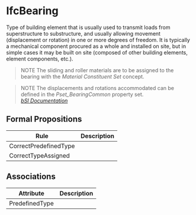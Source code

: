 IfcBearing
==========
Type of building element that is usually used to transmit loads from
superstructure to substructure, and usually allowing movement (displacement or
rotation) in one or more degrees of freedom. It is typically a mechanical
component procured as a whole and installed on site, but in simple cases it
may be built on site (composed of other building elements, element components,
etc.).  
  
> NOTE  The sliding and roller materials are to be assigned to the bearing
> with the _Material Constituent Set_ concept.  
  
> NOTE  The displacements and rotations accommodated can be defined in the
> _Pset_BearingCommon_ property set.  
[ _bSI
Documentation_](https://standards.buildingsmart.org/IFC/DEV/IFC4_2/FINAL/HTML/schema/ifcsharedbldgelements/lexical/ifcbearing.htm)


Formal Propositions
-------------------
| Rule                  | Description   |
|-----------------------|---------------|
| CorrectPredefinedType |               |
| CorrectTypeAssigned   |               |

Associations
------------
| Attribute      | Description   |
|----------------|---------------|
| PredefinedType |               |

